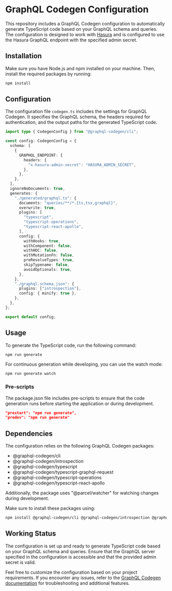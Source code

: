# GraphQL Codegen Configuration

This repository includes a GraphQL Codegen configuration to automatically generate TypeScript code based on your GraphQL schema and queries. The configuration is designed to work with [Hasura](https://hasura.io/) and is configured to use the Hasura GraphQL endpoint with the specified admin secret.

## Installation

Make sure you have Node.js and npm installed on your machine. Then, install the required packages by running:

```bash
npm install
```

## Configuration

The configuration file `codegen.ts` includes the settings for GraphQL Codegen. It specifies the GraphQL schema, the headers required for authentication, and the output paths for the generated TypeScript code.

```typescript
import type { CodegenConfig } from "@graphql-codegen/cli";

const config: CodegenConfig = {
  schema: [
    {
      GRAPHQL_ENDPOINT: {
        headers: {
          "x-hasura-admin-secret": "HASURA_ADMIN_SECRET",
        },
      },
    },
  ],
  ignoreNoDocuments: true,
  generates: {
    "./generated/graphql.ts": {
      documents: "queries/**/*.{ts,tsx,graphql}",
      overwrite: true,
      plugins: [
        "typescript",
        "typescript-operations",
        "typescript-react-apollo",
      ],
      config: {
        withHooks: true,
        withComponent: false,
        withHOC: false,
        withMutationFn: false,
        preResolveTypes: true,
        skipTypename: false,
        avoidOptionals: true,
      },
    },
    "./graphql.schema.json": {
      plugins: ["introspection"],
      config: { minify: true },
    },
  },
};

export default config;
```

## Usage

To generate the TypeScript code, run the following command:

```bash
npm run generate
```

For continuous generation while developing, you can use the watch mode:

```bash
npm run generate watch
```

### Pre-scripts

The package.json file includes pre-scripts to ensure that the code generation runs before starting the application or during development.

```json
"prestart": "npm run generate",
"predev": "npm run generate"
```

## Dependencies

The configuration relies on the following GraphQL Codegen packages:

- @graphql-codegen/cli
- @graphql-codegen/introspection
- @graphql-codegen/typescript
- @graphql-codegen/typescript-graphql-request
- @graphql-codegen/typescript-operations
- @graphql-codegen/typescript-react-apollo

Additionally, the package uses "@parcel/watcher" for watching changes during development.

Make sure to install these packages using:

```bash
npm install @graphql-codegen/cli @graphql-codegen/introspection @graphql-codegen/typescript @graphql-codegen/typescript-graphql-request @graphql-codegen/typescript-operations @graphql-codegen/typescript-react-apollo @parcel/watcher
```

## Working Status

The configuration is set up and ready to generate TypeScript code based on your GraphQL schema and queries. Ensure that the GraphQL server specified in the configuration is accessible and that the provided admin secret is valid.

Feel free to customize the configuration based on your project requirements. If you encounter any issues, refer to the [GraphQL Codegen documentation](https://graphql-code-generator.com/) for troubleshooting and additional features.
